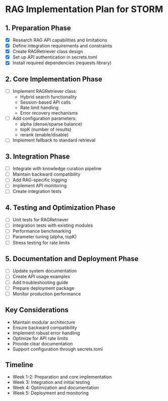 # RAG Implementation Plan for STORM

## 1. Preparation Phase
- [x] Research RAG API capabilities and limitations
- [x] Define integration requirements and constraints
- [x] Create RAGRetriever class design
- [x] Set up API authentication in secrets.toml
- [x] Install required dependencies (requests library)

## 2. Core Implementation Phase
- [ ] Implement RAGRetriever class:
  - Hybrid search functionality
  - Session-based API calls
  - Rate limit handling
  - Error recovery mechanisms
- [ ] Add configuration parameters:
  - alpha (dense/sparse balance)
  - topK (number of results)
  - rerank (enable/disable)
- [ ] Implement fallback to standard retrieval

## 3. Integration Phase
- [ ] Integrate with knowledge curation pipeline
- [ ] Maintain backward compatibility
- [ ] Add RAG-specific logging
- [ ] Implement API monitoring
- [ ] Create integration tests

## 4. Testing and Optimization Phase
- [ ] Unit tests for RAGRetriever
- [ ] Integration tests with existing modules
- [ ] Performance benchmarking
- [ ] Parameter tuning (alpha, topK)
- [ ] Stress testing for rate limits

## 5. Documentation and Deployment Phase
- [ ] Update system documentation
- [ ] Create API usage examples
- [ ] Add troubleshooting guide
- [ ] Prepare deployment package
- [ ] Monitor production performance

## Key Considerations
- Maintain modular architecture
- Ensure backward compatibility
- Implement robust error handling
- Optimize for API rate limits
- Provide clear documentation
- Support configuration through secrets.toml

## Timeline
- Week 1-2: Preparation and core implementation
- Week 3: Integration and initial testing
- Week 4: Optimization and documentation
- Week 5: Deployment and monitoring